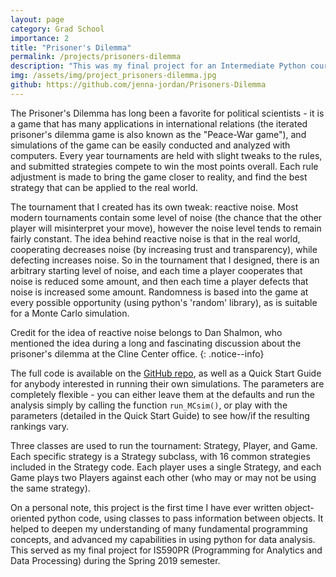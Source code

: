 ```yaml
---
layout: page
category: Grad School
importance: 2
title: "Prisoner's Dilemma"
permalink: /projects/prisoners-dilemma
description: "This was my final project for an Intermediate Python course, and is a Monte Carlo analysis of the Prisoner's Dilemma (with reactive noise)."
img: /assets/img/project_prisoners-dilemma.jpg
github: https://github.com/jenna-jordan/Prisoners-Dilemma
---
```


The Prisoner's Dilemma has long been a favorite for political scientists - it is a game that has many applications in international relations (the iterated prisoner's dilemma game is also known as the "Peace-War game"), and simulations of the game can be easily conducted and analyzed with computers. Every year tournaments are held with slight tweaks to the rules, and submitted strategies compete to win the most points overall. Each rule adjustment is made to bring the game closer to reality, and find the best strategy that can be applied to the real world.

The tournament that I created has its own tweak: reactive noise. Most modern tournaments contain some level of noise (the chance that the other player will misinterpret your move), however the noise level tends to remain fairly constant. The idea behind reactive noise is that in the real world, cooperating decreases noise (by increasing trust and transparency), while defecting increases noise. So in the tournament that I designed, there is an arbitrary starting level of noise, and each time a player cooperates that noise is reduced some amount, and then each time a player defects that noise is increased some amount. Randomness is based into the game at every possible opportunity (using python's 'random' library), as is suitable for a Monte Carlo simulation.

Credit for the idea of reactive noise belongs to Dan Shalmon, who mentioned the idea during a long and fascinating discussion about the prisoner's dilemma at the Cline Center office.
{: .notice--info}

The full code is available on the [GitHub repo](https://github.com/jenna-jordan/Prisoners-Dilemma), as well as a Quick Start Guide for anybody interested in running their own simulations. The parameters are completely flexible - you can either leave them at the defaults and run the analysis simply by calling the function `run_MCsim()`, or play with the parameters (detailed in the Quick Start Guide) to see how/if the resulting rankings vary.

Three classes are used to run the tournament: Strategy, Player, and Game. Each specific strategy is a Strategy subclass, with 16 common strategies included in the Strategy code. Each player uses a single Strategy, and each Game plays two Players against each other (who may or may not be using the same strategy).

On a personal note, this project is the first time I have ever written object-oriented python code, using classes to pass information between objects. It helped to deepen my understanding of many fundamental programming concepts, and advanced my capabilities in using python for data analysis. This served as my final project for IS590PR (Programming for Analytics and Data Processing) during the Spring 2019 semester.
